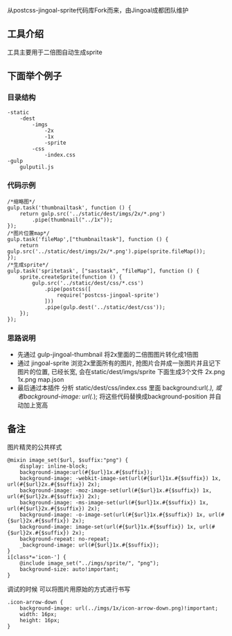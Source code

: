 从postcss-jingoal-sprite代码库Fork而来，由Jingoal成都团队维护

## 工具介绍
工具主要用于二倍图自动生成sprite
## 下面举个例子
### 目录结构
```
-static 
    -dest
        -imgs
            -2x
            -1x
            -sprite
        -css
            -index.css
-gulp
    gulputil.js
```
### 代码示例
```
/*缩略图*/
gulp.task('thumbnailtask', function () {
    return gulp.src('../static/dest/imgs/2x/*.png')
        .pipe(thumbnail("../1x"));
});
/*图片位置map*/
gulp.task('fileMap',["thumbnailtask"], function () {
    return gulp.src('../static/dest/imgs/2x/*.png').pipe(sprite.fileMap());
});
/*生成sprite*/
gulp.task('spritetask', ["sasstask", "fileMap"], function () {
    sprite.createSprite(function () {
        gulp.src('../static/dest/css/*.css')
            .pipe(postcss([
                require('postcss-jingoal-sprite')
            ]))
            .pipe(gulp.dest('../static/dest/css'));
    });
});
```

### 思路说明
* 先通过 gulp-jingoal-thumbnail 将2x里面的二倍图图片转化成1倍图
* 通过 jingoal-sprite 浏览2x里面所有的图片, 抢图片合并成一张图片并且记下图片的位置, 已经长宽, 会在static/dest/imgs/sprite 下面生成3个文件 2x.png 1x.png map.json
* 最后通过本插件 分析 static/dest/css/index.css 里面 background:url(.*), 或者background-image: url(.*); 将这些代码替换成background-position  并自动加上宽高

## 备注

图片精灵的公共样式
```
@mixin image_set($url, $suffix:"png") {
    display: inline-block;
    background-image:url(#{$url}1x.#{$suffix});
    background-image: -webkit-image-set(url(#{$url}1x.#{$suffix}) 1x, url(#{$url}2x.#{$suffix}) 2x);
    background-image: -moz-image-set(url(#{$url}1x.#{$suffix}) 1x, url(#{$url}2x.#{$suffix}) 2x);
    background-image: -ms-image-set(url(#{$url}1x.#{$suffix}) 1x, url(#{$url}2x.#{$suffix}) 2x);
    background-image: -o-image-set(url(#{$url}1x.#{$suffix}) 1x, url(#{$url}2x.#{$suffix}) 2x);
    background-image: image-set(url(#{$url}1x.#{$suffix}) 1x, url(#{$url}2x.#{$suffix}) 2x);
    background-repeat: no-repeat;
    _background-image: url(#{$url}1x.#{$suffix});
}
i[class*='icon-'] {
    @include image_set("../imgs/sprite/", "png");
    background-size: auto!important;
}
```
调试的时候 可以将图片用原始的方式进行书写
```
.icon-arrow-down {
    background-image: url(../imgs/1x/icon-arrow-down.png)!important;
    width: 16px;
    height: 16px;
}
```

